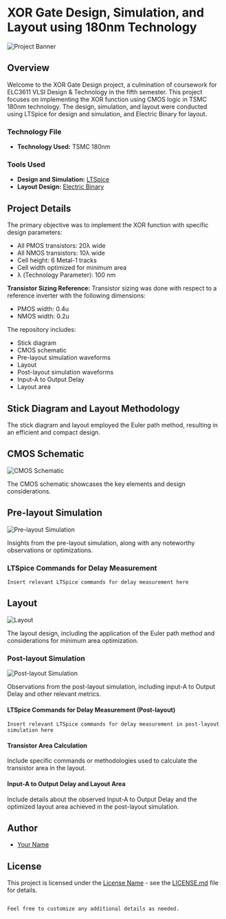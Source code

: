 
# XOR Gate Design, Simulation, and Layout using 180nm Technology

![Project Banner](link-to-banner-image)

## Overview

Welcome to the XOR Gate Design project, a culmination of coursework for ELC3611 VLSI Design & Technology in the fifth semester. This project focuses on implementing the XOR function using CMOS logic in TSMC 180nm technology. The design, simulation, and layout were conducted using LTSpice for design and simulation, and Electric Binary for layout.

### Technology File

- **Technology Used:** TSMC 180nm

### Tools Used

- **Design and Simulation:** [LTSpice](link-to-ltspice)
- **Layout Design:** [Electric Binary](link-to-electric)

## Project Details

The primary objective was to implement the XOR function with specific design parameters:
- All PMOS transistors: 20λ wide
- All NMOS transistors: 10λ wide
- Cell height: 6 Metal-1 tracks
- Cell width optimized for minimum area
- λ (Technology Parameter): 100 nm

**Transistor Sizing Reference:**
Transistor sizing was done with respect to a reference inverter with the following dimensions:
- PMOS width: 0.4u
- NMOS width: 0.2u

The repository includes:
- Stick diagram
- CMOS schematic
- Pre-layout simulation waveforms
- Layout
- Post-layout simulation waveforms
- Input-A to Output Delay
- Layout area

## Stick Diagram and Layout Methodology

The stick diagram and layout employed the Euler path method, resulting in an efficient and compact design.

## CMOS Schematic

![CMOS Schematic](link-to-cmos-schematic)

The CMOS schematic showcases the key elements and design considerations.

## Pre-layout Simulation

![Pre-layout Simulation](link-to-pre-layout-simulation)

Insights from the pre-layout simulation, along with any noteworthy observations or optimizations.

### LTSpice Commands for Delay Measurement

```plaintext
Insert relevant LTSpice commands for delay measurement here
```

## Layout

![Layout](link-to-layout)

The layout design, including the application of the Euler path method and considerations for minimum area optimization.

### Post-layout Simulation

![Post-layout Simulation](link-to-post-layout-simulation)

Observations from the post-layout simulation, including input-A to Output Delay and other relevant metrics.

#### LTSpice Commands for Delay Measurement (Post-layout)

```plaintext
Insert relevant LTSpice commands for delay measurement in post-layout simulation here
```

#### Transistor Area Calculation

Include specific commands or methodologies used to calculate the transistor area in the layout.

#### Input-A to Output Delay and Layout Area

Include details about the observed Input-A to Output Delay and the optimized layout area achieved in the post-layout simulation.

## Author

- [Your Name](link-to-your-github-profile)

## License

This project is licensed under the [License Name](link-to-license-file) - see the [LICENSE.md](LICENSE.md) file for details.
```

Feel free to customize any additional details as needed.
